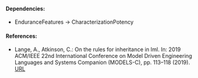 #### Dependencies:
- EnduranceFeatures &#8594; CharacterizationPotency


#### References:
- Lange, A., Atkinson, C.: On the rules for inheritance in lml. In: 2019 ACM/IEEE 22nd International Conference on Model Driven Engineering Languages and Systems Companion (MODELS-C), pp. 113–118 (2019). [URL]( https://www.doi.org/10.1109/MODELS-C.2019.00021)